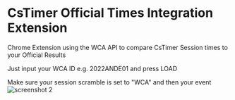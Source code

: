 # CsTimer Official Times Integration Extension

Chrome Extension using the WCA API to compare CsTimer Session times to your Official Results

Just input your WCA ID e.g. 2022ANDE01 and press LOAD

Make sure your session scramble is set to "WCA" and then your event
![screenshot 2](https://user-images.githubusercontent.com/8970425/203502061-7e08b64d-8273-44ea-bc66-087500406a4d.jpg)
